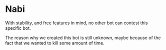 # Nabi

With stability, and free features in mind, no other bot can contest this specific bot. 

The reason why we created this bot is still unknown, maybe because of the fact that we wanted 
to kill some amount of time.